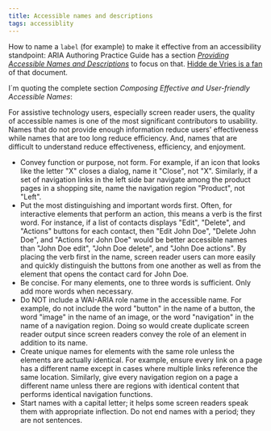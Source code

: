 ```yaml
---
title: Accessible names and descriptions
tags: accessiblity
---
```

How to name a `label` (for example) to make it effective from an accessibility standpoint: ARIA Authoring Practice Guide has a section [<cite>Providing Accessible Names and Descriptions</cite>](https://www.w3.org/WAI/ARIA/apg/practices/names-and-descriptions/) to focus on that. [Hidde de Vries is a fan](https://hidde.blog/better-accessible-names/) of that document.

I´m quoting the complete section *Composing Effective and User-friendly Accessible Names*:

For assistive technology users, especially screen reader users, the quality of accessible names is one of the most significant contributors to usability. Names that do not provide enough information reduce users' effectiveness while names that are too long reduce efficiency. And, names that are difficult to understand reduce effectiveness, efficiency, and enjoyment.

- Convey function or purpose, not form. For example, if an icon that looks like the letter "X" closes a dialog, name it "Close", not "X". Similarly, if a set of navigation links in the left side bar navigate among the product pages in a shopping site, name the navigation region "Product", not "Left".
- Put the most distinguishing and important words first. Often, for interactive elements that perform an action, this means a verb is the first word. For instance, if a list of contacts displays "Edit", "Delete", and "Actions" buttons for each contact, then "Edit John Doe", "Delete John Doe", and "Actions for John Doe" would be better accessible names than "John Doe edit", "John Doe delete", and "John Doe actions". By placing the verb first in the name, screen reader users can more easily and quickly distinguish the buttons from one another as well as from the element that opens the contact card for John Doe.
- Be concise. For many elements, one to three words is sufficient. Only add more words when necessary.
- Do NOT include a WAI-ARIA role name in the accessible name. For example, do not include the word "button" in the name of a button, the word "image" in the name of an image, or the word "navigation" in the name of a navigation region. Doing so would create duplicate screen reader output since screen readers convey the role of an element in addition to its name.
- Create unique names for elements with the same role unless the elements are actually identical. For example, ensure every link on a page has a different name except in cases where multiple links reference the same location. Similarly, give every navigation region on a page a different name unless there are regions with identical content that performs identical navigation functions.
- Start names with a capital letter; it helps some screen readers speak them with appropriate inflection. Do not end names with a period; they are not sentences.
